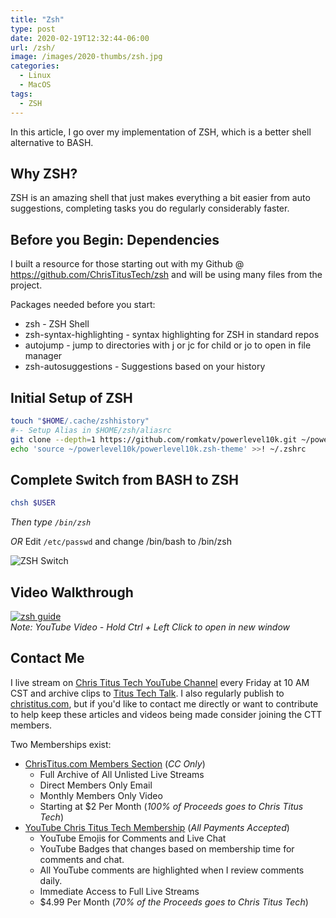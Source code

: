 ```yaml
---
title: "Zsh"
type: post
date: 2020-02-19T12:32:44-06:00
url: /zsh/
image: /images/2020-thumbs/zsh.jpg
categories:
  - Linux
  - MacOS
tags:
  - ZSH
---
```

In this article, I go over my implementation of ZSH, which is a better shell alternative to BASH.
<!--more-->
## Why ZSH?
ZSH is an amazing shell that just makes everything a bit easier from auto suggestions, completing tasks you do regularly considerably faster.

## Before you Begin: Dependencies
I built a resource for those starting out with my Github @ https://github.com/ChrisTitusTech/zsh and will be using many files from the project. 

Packages needed before you start:
  - zsh - ZSH Shell
  - zsh-syntax-highlighting - syntax highlighting for ZSH in standard repos
  - autojump - jump to directories with j or jc for child or jo to open in file manager
  - zsh-autosuggestions - Suggestions based on your history

## Initial Setup of ZSH

```bash
touch "$HOME/.cache/zshhistory"
#-- Setup Alias in $HOME/zsh/aliasrc
git clone --depth=1 https://github.com/romkatv/powerlevel10k.git ~/powerlevel10k
echo 'source ~/powerlevel10k/powerlevel10k.zsh-theme' >>! ~/.zshrc
```

## Complete Switch from BASH to ZSH

```bash
chsh $USER
```

*Then type `/bin/zsh`*

*OR* Edit `/etc/passwd` and change /bin/bash to /bin/zsh

![ZSH Switch](/images/2020/zsh-passwd.png)

## Video Walkthrough
[![zsh guide](https://img.youtube.com/vi/gGmBUfMaWMU/0.jpg)](https://www.youtube.com/watch?v=gGmBUfMaWMU)  
_Note: YouTube Video - Hold Ctrl + Left Click to open in new window_

## Contact Me

I live stream on [Chris Titus Tech YouTube Channel][1] every Friday at 10 AM CST and archive clips to [Titus Tech Talk][2]. I also regularly publish to [christitus.com][3], but if you'd like to contact me directly or want to contribute to help keep these articles and videos being made consider joining the CTT members. 

Two Memberships exist:
- [ChrisTitus.com Members Section][4] (_CC Only_)
  - Full Archive of All Unlisted Live Streams
  - Direct Members Only Email
  - Monthly Members Only Video
  - Starting at $2 Per Month (_100% of Proceeds goes to Chris Titus Tech_)
- [YouTube Chris Titus Tech Membership][5] (_All Payments Accepted_)
  - YouTube Emojis for Comments and Live Chat
  - YouTube Badges that changes based on membership time for comments and chat.
  - All YouTube comments are highlighted when I review comments daily. 
  - Immediate Access to Full Live Streams
  - $4.99 Per Month (_70% of the Proceeds goes to Chris Titus Tech_)

 [1]: https://www.youtube.com/c/ChrisTitusTech
 [2]: https://www.youtube.com/c/ChrisTitusTechStreams
 [3]: https://christitus.com/
 [4]: https://christitus.com/members
 [5]: https://links.christitus.com/join